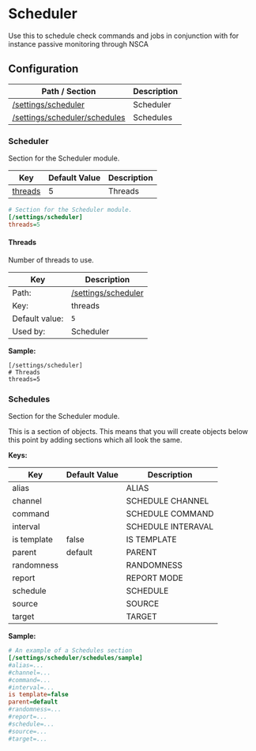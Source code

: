 # Scheduler

Use this to schedule check commands and jobs in conjunction with for instance passive monitoring through NSCA

## Configuration

| Path / Section                              | Description |
|---------------------------------------------|-------------|
| [/settings/scheduler](#scheduler)           | Scheduler   |
| [/settings/scheduler/schedules](#schedules) | Schedules   |

### Scheduler <a id="/settings/scheduler"/>

Section for the Scheduler module.

| Key                 | Default Value | Description |
|---------------------|---------------|-------------|
| [threads](#threads) | 5             | Threads     |

```ini
# Section for the Scheduler module.
[/settings/scheduler]
threads=5

```

#### Threads <a id="/settings/scheduler/threads"></a>

Number of threads to use.

| Key            | Description                                 |
|----------------|---------------------------------------------|
| Path:          | [/settings/scheduler](#/settings/scheduler) |
| Key:           | threads                                     |
| Default value: | `5`                                         |
| Used by:       | Scheduler                                   |

**Sample:**

```
[/settings/scheduler]
# Threads
threads=5
```

### Schedules <a id="/settings/scheduler/schedules"/>

Section for the Scheduler module.

This is a section of objects. This means that you will create objects below this point by adding sections which all look the same.

**Keys:**

| Key         | Default Value | Description        |
|-------------|---------------|--------------------|
| alias       |               | ALIAS              |
| channel     |               | SCHEDULE CHANNEL   |
| command     |               | SCHEDULE COMMAND   |
| interval    |               | SCHEDULE INTERAVAL |
| is template | false         | IS TEMPLATE        |
| parent      | default       | PARENT             |
| randomness  |               | RANDOMNESS         |
| report      |               | REPORT MODE        |
| schedule    |               | SCHEDULE           |
| source      |               | SOURCE             |
| target      |               | TARGET             |

**Sample:**

```ini
# An example of a Schedules section
[/settings/scheduler/schedules/sample]
#alias=...
#channel=...
#command=...
#interval=...
is template=false
parent=default
#randomness=...
#report=...
#schedule=...
#source=...
#target=...

```
